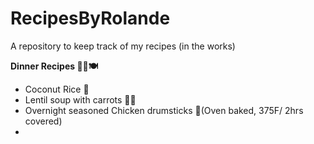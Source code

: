 # RecipesByRolande
A repository to keep track of my recipes (in the works)

**Dinner Recipes 🍚🍗🍽️**
 - Coconut Rice 🍚
 - Lentil soup with carrots 🥕🍲
 - Overnight seasoned Chicken drumsticks 🍗(Oven baked, 375F/ 2hrs covered)
 - 
